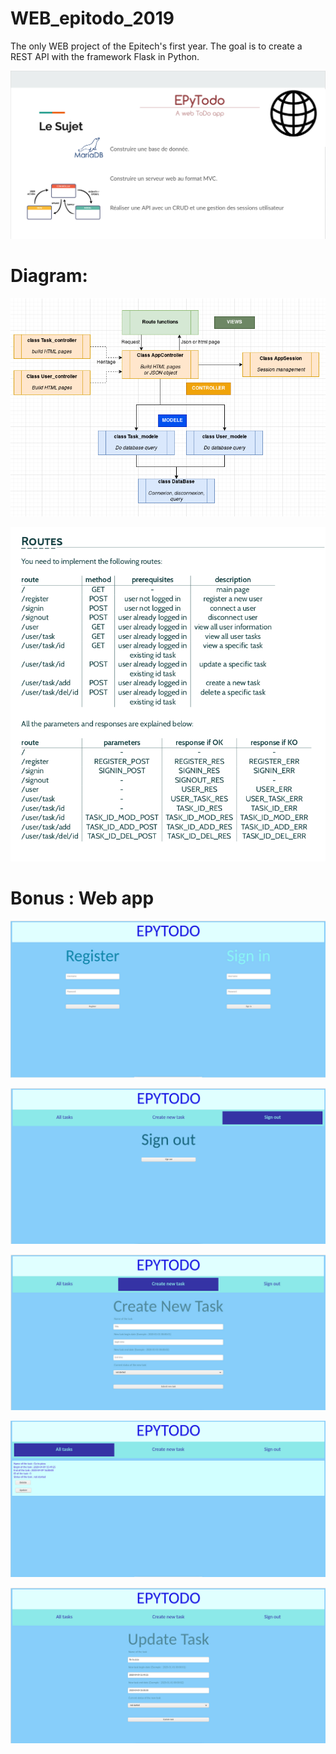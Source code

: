 # WEB_epitodo_2019

The only WEB project of the Epitech's first year.
The goal is to create a REST API with the framework Flask in Python.

![Subject](/github/subject.png)

# Diagram:

![Subject](/github/diagram.png)

![Subject](/github/routes.png)

# Bonus : Web app

![Subject](/github/login.png)

![Subject](/github/signout.png)

![Subject](/github/create.png)

![Subject](/github/show.png)

![Subject](/github/update.png)
